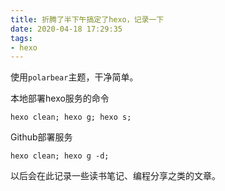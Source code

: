 ```yaml
---
title: 折腾了半下午搞定了hexo，记录一下
date: 2020-04-18 17:29:35
tags: 
- hexo
---
```




使用`polarbear`主题，干净简单。

本地部署hexo服务的命令

```shell
hexo clean; hexo g; hexo s;
```

Github部署服务

```shell
hexo clean; hexo g -d;
```

以后会在此记录一些读书笔记、编程分享之类的文章。



